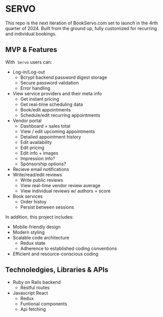 # SERVO

This repo is the next iteration of BookServo.com set to launch in the 4rth quarter of 2024. Built from the ground up, fully customized for recurring and individual bookings.

## MVP & Features
With  `Servo` users can:

* Log-in/Log-out
    * Bcrypt backend password digest storage
    * Secure password validation
    * Error handling
* View service providers and their meta info
    * Get instant pricing
    * Get real-time scheduling data
    * Book/edit appointments
    * Schedule/edit recurring appointments
* Vendor portal
    * Dashboard + sales total
    * View / edit upcoming appointments
    * Detailed appointment history
    * Edit availability
    * Edit pricing
    * Edit info + images
    * Impression info?
    * Sponsorship options?
* Recieve email notifications 
* Write/read/edit reviews
    * Write public reviews
    * View real-time vendor review average
    * View individual reviews w/ authors + score
* Book services
    * Order histoy
    * Persist between sessions

In addition, this project includes:

* Mobile-friendly design
* Modern styling
* Scalable code architecture
    * Redux state
    * Adherence to established coding conventions
* Efficient and resource-conscious coding

## Technoledgies, Libraries & APIs

* Ruby on Rails backend
    * Restful routes
* Javascript React
    * Redux
    * Funtional components
    * Api fetching
